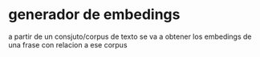 # generador de embedings
a partir de un consjuto/corpus de texto se va a obtener los embedings de una frase con relacion a ese corpus

